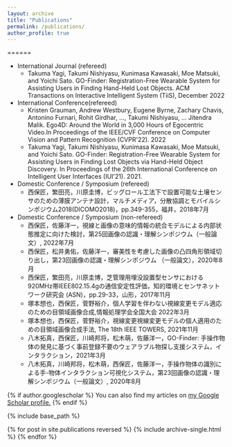 ```yaml
---
layout: archive
title: "Publications"
permalink: /publications/
author_profile: true
---
```



======
  * International Journal (refereed)
    * Takuma Yagi, Takumi Nishiyasu, Kunimasa Kawasaki, Moe Matsuki, and Yoichi Sato.  GO-Finder: Registration-Free Wearable System for Assisting Users in Finding Hand-Held Lost Objects. ACM Transactions on Interactive Intelligent System (TiiS), December 2022
  * International Conference(refereed)
    * Kristen Grauman, Andrew Westbury, Eugene Byrne, Zachary Chavis, Antonino Furnari, Rohit Girdhar, ..., Takumi Nishiyasu, ... Jitendra Malik. Ego4D: Around the World in 3,000 Hours of Egocentric Video.In Proceedings of the IEEE/CVF Conference on Computer Vision and Pattern Recognition (CVPR'22). 2022
    * Takuma Yagi, Takumi Nishiyasu, Kunimasa Kawasaki, Moe Matsuki, and Yoichi Sato. GO-Finder: Registration-Free Wearable System for Assisting Users in Finding Lost Objects via Hand-Held Object Discovery. In Proceedings of the 26th International Conference on Intelligent User Interfaces (IUI'21). 2021.
  * Domestic Conference / Symposium (refereed)
    * 西保匠，繁田亮，川原圭博，ビッグロール工法下で設置可能な土壌センサのための薄膜アンテナ設計，マルチメディア，分散協調とモバイルシンポジウム2018(DICOMO2018)，pp.349-355，福井，2018年7月
  * Domestic Conference / Symposium (non-refereed)
    * 西保匠，佐藤洋一，視線と画像の意味的情報の統合モデルによる内部状態推定に向けた検討，第25回画像の認識・理解シンポジウム（一般論文）, 2022年7月
    * 西保匠，松井勇佑，佐藤洋一，審美性を考慮した画像の凸四角形領域切り出し，第23回画像の認識・理解シンポジウム （一般論文），2020年8月
    * 西保匠，繁田亮，川原圭博，芝管理用埋没設置型センサにおける920MHz帯IEEE802.15.4gの通信安定性評価，知的環境とセンサネットワーク研究会 (ASN)，pp.29-33，山形，2017年11月
    * 塚本想也，西保匠，菅野裕介，個人学習を伴わない視線変更モデル適応のための目領域画像合成,情報処理学会全国大会 2022年3月
    * 塚本想也，西保匠，菅野裕介，視線変更視線変更モデルの個人適用のための目領域画像合成手法, The 18th IEEE TOWERS, 2021年11月
    * 八木拓真，西保匠，川崎邦将，松木萌，佐藤洋一，GO-Finder: 手操作物体の発見に基づく事前登録不要のウェアラブル物探し支援システム，インタラクション，2021年3月
    * 八木拓真，川崎邦将，松木萌，西保匠，佐藤洋一，手操作物体の識別による手-物体インタラクション可視化システム，第23回画像の認識・理解シンポジウム（一般論文）, 2020年8月



{% if author.googlescholar %}
  You can also find my articles on <u><a href="{{author.googlescholar}}">my Google Scholar profile</a>.</u>
{% endif %}

{% include base_path %}

{% for post in site.publications reversed %}
  {% include archive-single.html %}
{% endfor %}
